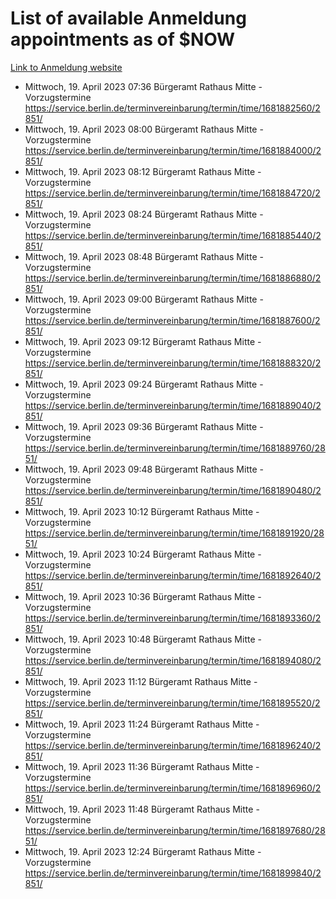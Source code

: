 # List of available Anmeldung appointments as of $NOW
[Link to Anmeldung website](https://service.berlin.de/terminvereinbarung/termin/tag.php?termin=1&anliegen[]=120686&dienstleisterlist=122210,122217,327316,122219,327312,122227,327314,122231,327346,122243,327348,122254,122252,329742,122260,329745,122262,329748,122271,327278,122273,327274,122277,327276,330436,122280,327294,122282,327290,122284,327292,122291,327270,122285,327266,122286,327264,122296,327268,150230,329760,122297,327286,122294,327284,122312,329763,122314,329775,122304,327330,122311,327334,122309,327332,317869,122281,327352,122279,329772,122283,122276,327324,122274,327326,122267,329766,122246,327318,122251,327320,122257,327322,122208,327298,122226,327300&herkunft=http%3A%2F%2Fservice.berlin.de%2Fdienstleistung%2F120686%2F)
- Mittwoch, 19. April 2023 07:36 Bürgeramt Rathaus Mitte - Vorzugstermine https://service.berlin.de/terminvereinbarung/termin/time/1681882560/2851/
- Mittwoch, 19. April 2023 08:00 Bürgeramt Rathaus Mitte - Vorzugstermine https://service.berlin.de/terminvereinbarung/termin/time/1681884000/2851/
- Mittwoch, 19. April 2023 08:12 Bürgeramt Rathaus Mitte - Vorzugstermine https://service.berlin.de/terminvereinbarung/termin/time/1681884720/2851/
- Mittwoch, 19. April 2023 08:24 Bürgeramt Rathaus Mitte - Vorzugstermine https://service.berlin.de/terminvereinbarung/termin/time/1681885440/2851/
- Mittwoch, 19. April 2023 08:48 Bürgeramt Rathaus Mitte - Vorzugstermine https://service.berlin.de/terminvereinbarung/termin/time/1681886880/2851/
- Mittwoch, 19. April 2023 09:00 Bürgeramt Rathaus Mitte - Vorzugstermine https://service.berlin.de/terminvereinbarung/termin/time/1681887600/2851/
- Mittwoch, 19. April 2023 09:12 Bürgeramt Rathaus Mitte - Vorzugstermine https://service.berlin.de/terminvereinbarung/termin/time/1681888320/2851/
- Mittwoch, 19. April 2023 09:24 Bürgeramt Rathaus Mitte - Vorzugstermine https://service.berlin.de/terminvereinbarung/termin/time/1681889040/2851/
- Mittwoch, 19. April 2023 09:36 Bürgeramt Rathaus Mitte - Vorzugstermine https://service.berlin.de/terminvereinbarung/termin/time/1681889760/2851/
- Mittwoch, 19. April 2023 09:48 Bürgeramt Rathaus Mitte - Vorzugstermine https://service.berlin.de/terminvereinbarung/termin/time/1681890480/2851/
- Mittwoch, 19. April 2023 10:12 Bürgeramt Rathaus Mitte - Vorzugstermine https://service.berlin.de/terminvereinbarung/termin/time/1681891920/2851/
- Mittwoch, 19. April 2023 10:24 Bürgeramt Rathaus Mitte - Vorzugstermine https://service.berlin.de/terminvereinbarung/termin/time/1681892640/2851/
- Mittwoch, 19. April 2023 10:36 Bürgeramt Rathaus Mitte - Vorzugstermine https://service.berlin.de/terminvereinbarung/termin/time/1681893360/2851/
- Mittwoch, 19. April 2023 10:48 Bürgeramt Rathaus Mitte - Vorzugstermine https://service.berlin.de/terminvereinbarung/termin/time/1681894080/2851/
- Mittwoch, 19. April 2023 11:12 Bürgeramt Rathaus Mitte - Vorzugstermine https://service.berlin.de/terminvereinbarung/termin/time/1681895520/2851/
- Mittwoch, 19. April 2023 11:24 Bürgeramt Rathaus Mitte - Vorzugstermine https://service.berlin.de/terminvereinbarung/termin/time/1681896240/2851/
- Mittwoch, 19. April 2023 11:36 Bürgeramt Rathaus Mitte - Vorzugstermine https://service.berlin.de/terminvereinbarung/termin/time/1681896960/2851/
- Mittwoch, 19. April 2023 11:48 Bürgeramt Rathaus Mitte - Vorzugstermine https://service.berlin.de/terminvereinbarung/termin/time/1681897680/2851/
- Mittwoch, 19. April 2023 12:24 Bürgeramt Rathaus Mitte - Vorzugstermine https://service.berlin.de/terminvereinbarung/termin/time/1681899840/2851/
